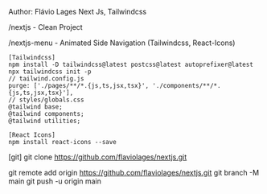 Author: Flávio Lages
Next Js, Tailwindcss        


/nextjs - Clean Project




/nextjs-menu - Animated Side Navigation (Tailwindcss, React-Icons)
    
    [Tailwindcss]
    npm install -D tailwindcss@latest postcss@latest autoprefixer@latest
    npx tailwindcss init -p
    // tailwind.config.js
    purge: ['./pages/**/*.{js,ts,jsx,tsx}', './components/**/*.{js,ts,jsx,tsx}'],
    // styles/globals.css 
    @tailwind base;
    @tailwind components;
    @tailwind utilities;

    [React Icons]
    npm install react-icons --save








[git]
git clone https://github.com/flaviolages/nextjs.git

git remote add origin https://github.com/flaviolages/nextjs.git
git branch -M main
git push -u origin main